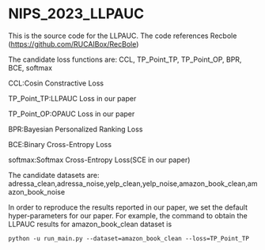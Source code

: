 # NIPS_2023_LLPAUC
This is the source code for the LLPAUC. The code references Recbole (https://github.com/RUCAIBox/RecBole)

The candidate loss functions are: CCL, TP_Point_TP, TP_Point_OP, BPR, BCE, softmax

CCL:Cosin Constractive Loss

TP_Point_TP:LLPAUC Loss in our paper

TP_Point_OP:OPAUC Loss in our paper

BPR:Bayesian Personalized Ranking Loss

BCE:Binary Cross-Entropy Loss

softmax:Softmax Cross-Entropy Loss(SCE in our paper)

The candidate datasets are: adressa_clean,adressa_noise,yelp_clean,yelp_noise,amazon_book_clean,amazon_book_noise

In order to reproduce the results reported in our paper, we set the default hyper-parameters for our paper.
For example, the command to obtain the LLPAUC results for amazon_book_clean dataset is

``
python -u run_main.py --dataset=amazon_book_clean --loss=TP_Point_TP
``
